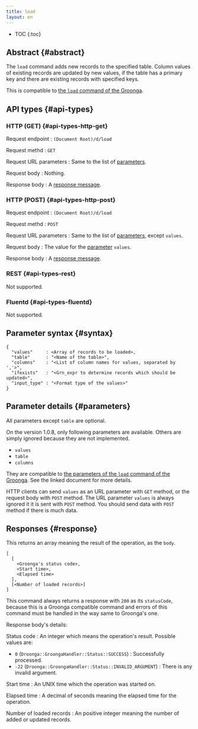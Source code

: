 ```yaml
---
title: load
layout: en
---
```


* TOC
{:toc}

## Abstract {#abstract}

The `load` command adds new records to the specified table.
Column values of existing records are updated by new values, if the table has a primary key and there are existing records with specified keys.

This is compatible to [the `load` command of the Groonga](http://groonga.org/docs/reference/commands/load.html).

## API types {#api-types}

### HTTP (GET) {#api-types-http-get}

Request endpoint
: `(Document Root)/d/load`

Request methd
: `GET`

Request URL parameters
: Same to the list of [parameters](#parameters).

Request body
: Nothing.

Response body
: A [response message](#response).

### HTTP (POST) {#api-types-http-post}

Request endpoint
: `(Document Root)/d/load`

Request methd
: `POST`

Request URL parameters
: Same to the list of [parameters](#parameters), except `values`.

Request body
: The value for the [parameter](#parameters) `values`.

Response body
: A [response message](#response).

### REST {#api-types-rest}

Not supported.

### Fluentd {#api-types-fluentd}

Not supported.

## Parameter syntax {#syntax}

    {
      "values"     : <Array of records to be loaded>,
      "table"      : "<Name of the table>",
      "columns"    : "<List of column names for values, separated by ','>",
      "ifexists"   : "<Grn_expr to determine records which should be updated>",
      "input_type" : "<Format type of the values>"
    }

## Parameter details {#parameters}

All parameters except `table` are optional.

On the version 1.0.8, only following parameters are available. Others are simply ignored because they are not implemented.

 * `values`
 * `table`
 * `columns`

They are compatible to [the parameters of the `load` command of the Groonga](http://groonga.org/docs/reference/commands/load.html#parameters). See the linked document for more details.

HTTP clients can send `values` as an URL parameter with `GET` method, or the request body with `POST` method.
The URL parameter `values` is always ignored it it is sent with `POST` method.
You should send data with `POST` method if there is much data.

## Responses {#response}

This returns an array meaning the result of the operation, as the `body`.

    [
      [
        <Groonga's status code>,
        <Start time>,
        <Elapsed time>
      ],
      [<Number of loaded records>]
    ]

This command always returns a response with `200` as its `statusCode`, because this is a Groonga compatible command and errors of this command must be handled in the way same to Groonga's one.

Response body's details:

Status code
: An integer which means the operation's result. Possible values are:
  
   * `0` (`Droonga::GroongaHandler::Status::SUCCESS`) : Successfully processed.
   * `-22` (`Droonga::GroongaHandler::Status::INVALID_ARGUMENT`) : There is any invalid argument.

Start time
: An UNIX time which the operation was started on.

Elapsed time
: A decimal of seconds meaning the elapsed time for the operation.

Number of loaded records
: An positive integer meaning the number of added or updated records.
